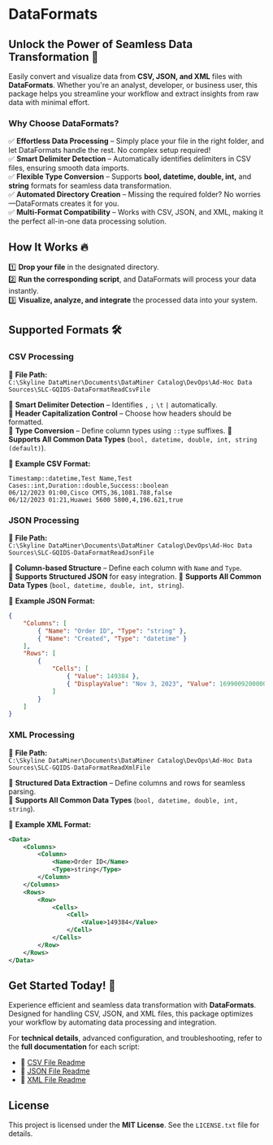 # DataFormats

## Unlock the Power of Seamless Data Transformation 🚀
Easily convert and visualize data from **CSV, JSON, and XML** files with **DataFormats**. Whether you're an analyst, developer, or business user, this package helps you streamline your workflow and extract insights from raw data with minimal effort.

### Why Choose DataFormats?
✅ **Effortless Data Processing** – Simply place your file in the right folder, and let DataFormats handle the rest. No complex setup required!  
✅ **Smart Delimiter Detection** – Automatically identifies delimiters in CSV files, ensuring smooth data imports.  
✅ **Flexible Type Conversion** – Supports **bool, datetime, double, int,** and **string** formats for seamless data transformation.  
✅ **Automated Directory Creation** – Missing the required folder? No worries—DataFormats creates it for you.  
✅ **Multi-Format Compatibility** – Works with CSV, JSON, and XML, making it the perfect all-in-one data processing solution.

## How It Works 🔥
1️⃣ **Drop your file** in the designated directory.  
2️⃣ **Run the corresponding script**, and DataFormats will process your data instantly.  
3️⃣ **Visualize, analyze, and integrate** the processed data into your system.  

## Supported Formats 🛠
### CSV Processing
📂 **File Path:**  
`C:\Skyline DataMiner\Documents\DataMiner Catalog\DevOps\Ad-Hoc Data Sources\SLC-GQIDS-DataFormatReadCsvFile`

🔹 **Smart Delimiter Detection** – Identifies `,` `;` `\t` `|` automatically.  
🔹 **Header Capitalization Control** – Choose how headers should be formatted.  
🔹 **Type Conversion** – Define column types using `::type` suffixes.
🔹 **Supports All Common Data Types** (`bool, datetime, double, int, string (default)`).

🔹 **Example CSV Format:**
```csv
Timestamp::datetime,Test Name,Test Cases::int,Duration::double,Success::boolean
06/12/2023 01:00,Cisco CMTS,36,1081.788,false
06/12/2023 01:21,Huawei 5600 5800,4,196.621,true
```

### JSON Processing
📂 **File Path:**  
`C:\Skyline DataMiner\Documents\DataMiner Catalog\DevOps\Ad-Hoc Data Sources\SLC-GQIDS-DataFormatReadJsonFile`

🔹 **Column-based Structure** – Define each column with `Name` and `Type`.  
🔹 **Supports Structured JSON** for easy integration.
🔹 **Supports All Common Data Types** (`bool, datetime, double, int, string`).

🔹 **Example JSON Format:**
```json
{
    "Columns": [
        { "Name": "Order ID", "Type": "string" },
        { "Name": "Created", "Type": "datetime" }
    ],
    "Rows": [
        {
            "Cells": [
                { "Value": 149384 },
                { "DisplayValue": "Nov 3, 2023", "Value": 1699009200000 }
            ]
        }
    ]
}
```

### XML Processing
📂 **File Path:**  
`C:\Skyline DataMiner\Documents\DataMiner Catalog\DevOps\Ad-Hoc Data Sources\SLC-GQIDS-DataFormatReadXmlFile`

🔹 **Structured Data Extraction** – Define columns and rows for seamless parsing.  
🔹 **Supports All Common Data Types** (`bool, datetime, double, int, string`).

🔹 **Example XML Format:**
```xml
<Data>
    <Columns>
        <Column>
            <Name>Order ID</Name>
            <Type>string</Type>
        </Column>
    </Columns>
    <Rows>
        <Row>
            <Cells>
                <Cell>
                    <Value>149384</Value>
                </Cell>
            </Cells>
        </Row>
    </Rows>
</Data>
```

## Get Started Today! 🚀
Experience efficient and seamless data transformation with **DataFormats**. Designed for handling CSV, JSON, and XML files, this package optimizes your workflow by automating data processing and integration.

For **technical details**, advanced configuration, and troubleshooting, refer to the **full documentation** for each script:

- 📄 [CSV File Readme](https://github.com/SkylineCommunications/SLC-GQIDS-DataFormats/blob/master/SLC-GQIDS-DataFormatReadCsvFile_1/README.md)
- 📄 [JSON File Readme](https://github.com/SkylineCommunications/SLC-GQIDS-DataFormats/blob/master/SLC-GQIDS-DataFormatReadJsonFile_1/README.md)
- 📄 [XML File Readme](https://github.com/SkylineCommunications/SLC-GQIDS-DataFormats/blob/master/SLC-GQIDS-DataFormatReadXmlFile_1/README.md)

## License
This project is licensed under the **MIT License**. See the `LICENSE.txt` file for details.
